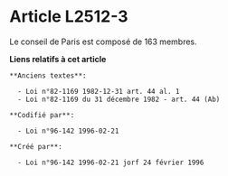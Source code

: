 # Article L2512-3

Le conseil de Paris est composé de 163 membres.

**Liens relatifs à cet article**

	**Anciens textes**:

	  - Loi n°82-1169 1982-12-31 art. 44 al. 1
	  - Loi n°82-1169 du 31 décembre 1982 - art. 44 (Ab)

	**Codifié par**:

	  - Loi n°96-142 1996-02-21

	**Créé par**:

	  - Loi n°96-142 1996-02-21 jorf 24 février 1996
